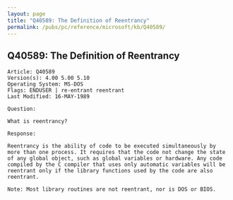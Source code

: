 ```yaml
---
layout: page
title: "Q40589: The Definition of Reentrancy"
permalink: /pubs/pc/reference/microsoft/kb/Q40589/
---
```


## Q40589: The Definition of Reentrancy

	Article: Q40589
	Version(s): 4.00 5.00 5.10
	Operating System: MS-DOS
	Flags: ENDUSER | re-entrant reentrant
	Last Modified: 16-MAY-1989
	
	Question:
	
	What is reentrancy?
	
	Response:
	
	Reentrancy is the ability of code to be executed simultaneously by
	more than one process. It requires that the code not change the state
	of any global object, such as global variables or hardware. Any code
	compiled by the C compiler that uses only automatic variables will be
	reentrant only if the library functions used by the code are also
	reentrant.
	
	Note: Most library routines are not reentrant, nor is DOS or BIOS.
